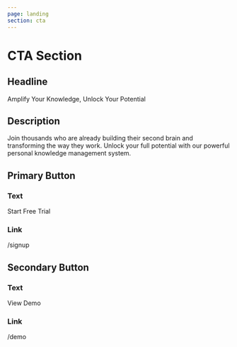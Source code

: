 ```yaml
---
page: landing
section: cta
---
```


# CTA Section

## Headline

Amplify Your Knowledge, Unlock Your Potential

## Description

Join thousands who are already building their second brain and transforming the way they work. Unlock your full potential with our powerful personal knowledge management system.

## Primary Button

### Text

Start Free Trial

### Link

/signup

## Secondary Button

### Text

View Demo

### Link

/demo
